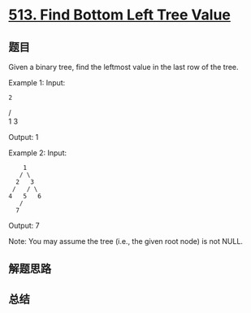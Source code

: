 # [513. Find Bottom Left Tree Value](https://leetcode.com/problems/find-bottom-left-tree-value/)

## 题目

        
Given a binary tree, find the leftmost value in the last row of the tree. 


Example 1:
Input:

    2
   / \
  1   3

Output:
1



  Example 2: 
Input:

        1
       / \
      2   3
     /   / \
    4   5   6
       /
      7

Output:
7



Note:
You may assume the tree (i.e., the given root node) is not NULL.

      

## 解题思路


## 总结


